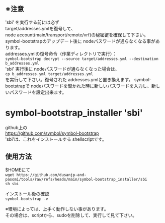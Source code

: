## ※注意  
'sbi' を実行する前には必ず  
target/addresses.ymlを復号して、  
node account(main/transport/remote/vrf)の秘密鍵を確保して下さい。  
symbol-bootstrapのアップデート後に nodeパスワードが通らなくなる事があります。  
addresses.ymlの復号命令（作業ディレクトリで実行）：  
`symbol-bootstrap decrypt --source target/addresses.yml --destination b_addresses.yml`  
'sbi' 実行後に nodeパスワードが通らなくなった場合は、  
`cp b_addresses.yml target/addresses.yml`  
を実行して下さい。復号された addresses.ymlと置き換えます。
symbol-bootstrapで nodeパスワードを聞かれた時に新しいパスワードを入力し、新しいパスワードを設定出来ます。  
  
# symbol-bootstrap_installer 'sbi'
github上の  
https://github.com/symbol/symbol-bootstrap  
'sbi'は、これをインストールする shellscriptです。 

## 使用方法
$HOMEにて  
`wget https://github.com/dusanjp-and-pasomi/tools/raw/refs/heads/main/symbol-bootstrap_installer/sbi`  
`sh sbi`  
  
インストール後の確認  
`symbol-bootstrap -v`  
  
※環境によっては、上手く動作しない事があります。  
その場合は、scriptから、sudoを削除して、実行して見て下さい。  

